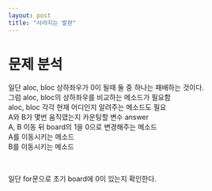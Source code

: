 ```yaml
---
layout: post
title: "사라지는 발판"
---
```


# 문제 분석
일단 aloc, bloc 상하좌우가 0이 될때 둘 중 하나는 패배하는 것이다.  
그럼 aloc, bloc의 상하좌우를 비교하는 메소드가 필요함  
aloc, bloc 각각 현재 어디인지 알려주는 메소드도 필요  
A와 B가 몇번 움직였는지 카운팅할 변수 answer  
A, B 이동 뒤 board의 1을 0으로 변경해주는 메소드  
A를 이동시키는 메소드  
B를 이동시키는 메소드  

<br>

일단 for문으로 초기 board에 0이 있는지 확인한다.  
